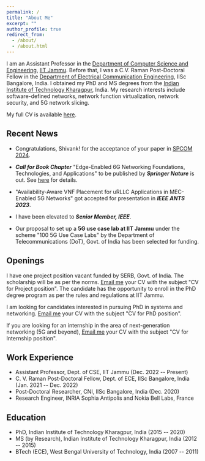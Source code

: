 ```yaml
---
permalink: /
title: "About Me"
excerpt: ""
author_profile: true
redirect_from: 
  - /about/
  - /about.html
---
```


I am an Assistant Professor in the [Department of Computer Science and Engineering](https://www.iitjammu.ac.in/computer_science_engineering), [IIT Jammu](https://www.iitjammu.ac.in/). Before that, I was a C.V. Raman Post-Doctoral Fellow in the [Department of Electrical Communication Engineering](https://ece.iisc.ac.in/), IISc Bangalore, India. I obtained my PhD and MS degrees from the [Indian Institute of Technology Kharagpur](http://www.iitkgp.ac.in/), India. My research interests include software-defined networks, network function virtualization, network security, and 5G network slicing.

My full CV is available [here](https://samareshbera.github.io/files/Samaresh_Bera_CV.pdf).


Recent News
----------
* Congratulations, Shivank! for the acceptance of your paper in [SPCOM 2024](https://ece.iisc.ac.in/~spcom/2024/).

* **<i>Call for Book Chapter</i>** "Edge-Enabled 6G Networking Foundations, Technologies, and Applications" to be published by **<i>Springer Nature</i>** is out. See [here](https://samareshbera.github.io/files/CFBC_Springer_Nature.pdf) for details.

* "Availability-Aware VNF Placement for uRLLC Applications in MEC-Enabled 5G Networks" got accepted for presentation in **<i>IEEE ANTS 2023</i>**.

* I have been elevated to **<i>Senior Member, IEEE</i>**.

* Our proposal to set up a **5G use case lab at IIT Jammu** under the scheme "100 5G Use Case Labs" by the Department of Telecommunications (DoT), Govt. of India has been selected for funding.


Openings
----------
I have one project position vacant funded by SERB, Govt. of India. The scholarship will be as per the norms. [Email me](samaresh.bera@iitjammu.ac.in) your CV with the subject "CV for Project position". The candidate has the opportunity to enroll in the PhD degree program as per the rules and regulations at IIT Jammu.

I am looking for candidates interested in pursuing PhD in systems and networking. [Email me](samaresh.bera@iitjammu.ac.in) your CV with the subject "CV for PhD position".

If you are looking for an internship in the area of next-generation networking (5G and beyond), [Email me](samaresh.bera@iitjammu.ac.in) your CV with the subject "CV for Internship position".

Work Experience
----------
* Assistant Professor, Dept. of CSE, IIT Jammu (Dec. 2022 -- Present)
* C. V. Raman Post-Doctoral Fellow, Dept. of ECE, IISc Bangalore, India (Jan. 2021 -- Dec. 2022)
* Post-Doctoral Researcher, CNI, IISc Bangalore, India (Dec. 2020)
* Research Engineer, INRIA Sophia Antipolis and Nokia Bell Labs, France

Education
---------
* PhD, Indian Institute of Technology Kharagpur, India (2015 -- 2020)
* MS (by Research), Indian Institute of Technology Kharagpur, India (2012 -- 2015)
* BTech (ECE), West Bengal University of Technology, India (2007 -- 2011)

